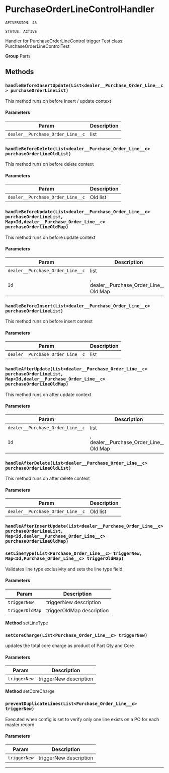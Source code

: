 # PurchaseOrderLineControlHandler

`APIVERSION: 45`

`STATUS: ACTIVE`

Handler for PurchaseOrderLineControl trigger Test class: PurchaseOrderLineControlTest


**Group** Parts

## Methods
### `handleBeforeInsertUpdate(List<dealer__Purchase_Order_Line__c> purchaseOrderLineList)`

This method runs on before insert / update context

#### Parameters

|Param|Description|
|---|---|
|`dealer__Purchase_Order_Line__c`|list|

### `handleBeforeDelete(List<dealer__Purchase_Order_Line__c> purchaseOrderLineOldList)`

This method runs on before delete context

#### Parameters

|Param|Description|
|---|---|
|`dealer__Purchase_Order_Line__c`|Old list|

### `handleBeforeUpdate(List<dealer__Purchase_Order_Line__c> purchaseOrderLineList, Map<Id,dealer__Purchase_Order_Line__c> purchaseOrderLineOldMap)`

This method runs on before update context

#### Parameters

|Param|Description|
|---|---|
|`dealer__Purchase_Order_Line__c`|list|
|`Id`|, dealer__Purchase_Order_Line__c Old Map|

### `handleBeforeInsert(List<dealer__Purchase_Order_Line__c> purchaseOrderLineList)`

This method runs on before insert context

#### Parameters

|Param|Description|
|---|---|
|`dealer__Purchase_Order_Line__c`|list|

### `handleAfterUpdate(List<dealer__Purchase_Order_Line__c> purchaseOrderLineList, Map<Id,dealer__Purchase_Order_Line__c> purchaseOrderLineOldMap)`

This method runs on after update context

#### Parameters

|Param|Description|
|---|---|
|`dealer__Purchase_Order_Line__c`|list|
|`Id`|, dealer__Purchase_Order_Line__c Old Map|

### `handleAfterDelete(List<dealer__Purchase_Order_Line__c> purchaseOrderLineOldList)`

This method runs on after delete context

#### Parameters

|Param|Description|
|---|---|
|`dealer__Purchase_Order_Line__c`|Old list|

### `handleAfterInsertUpdate(List<dealer__Purchase_Order_Line__c> purchaseOrderLineList, Map<Id,dealer__Purchase_Order_Line__c> purchaseOrderLineOldMap)`
### `setLineType(List<Purchase_Order_Line__c> triggerNew, Map<Id,Purchase_Order_Line__c> triggerOldMap)`

Validates line type exclusivity and sets the line type field

#### Parameters

|Param|Description|
|---|---|
|`triggerNew`|triggerNew description|
|`triggerOldMap`|triggerOldMap description|


**Method** setLineType

### `setCoreCharge(List<Purchase_Order_Line__c> triggerNew)`

updates the total core charge as product of Part Qty and Core

#### Parameters

|Param|Description|
|---|---|
|`triggerNew`|triggerNew description|


**Method** setCoreCharge

### `preventDuplicateLines(List<Purchase_Order_Line__c> triggerNew)`

Executed when config is set to verify only one line exists on a PO for each master record

#### Parameters

|Param|Description|
|---|---|
|`triggerNew`|triggerNew description|

---
